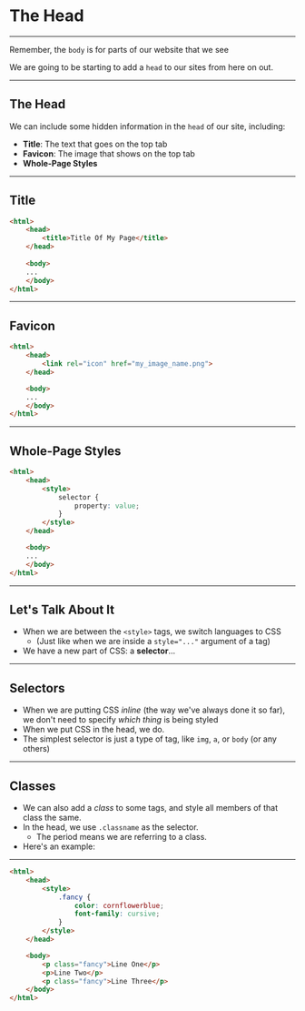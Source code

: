 # The Head

----

Remember, the `body` is for parts of our website that we see

We are going to be starting to add a `head` to our sites from here on out.

---

## The Head
We can include some hidden information in the `head` of our site, including:

* **Title**: The text that goes on the top tab
* **Favicon**: The image that shows on the top tab
* **Whole-Page Styles**

----

## Title
```html
<html>
    <head>
        <title>Title Of My Page</title>
    </head>
    
    <body>
    ...
    </body>
</html>
```

----

## Favicon
```html
<html>
    <head>
        <link rel="icon" href="my_image_name.png">
    </head>

    <body>
    ...
    </body>
</html>
```

----

## Whole-Page Styles
```html
<html>
    <head>
        <style>
            selector {
                property: value;
            }
        </style>
    </head>

    <body>
    ...
    </body>
</html>
```

---

## Let's Talk About It

* When we are between the `<style>` tags, we switch languages to CSS
  * (Just like when we are inside a `style="..."` argument of a tag)
* We have a new part of CSS: a **selector**...

---

## Selectors
* When we are putting CSS *inline* (the way we've always done it so far), we don't need to specify *which thing* is being styled
* When we put CSS in the head, we do. 
* The simplest selector is just a type of tag, like `img`, `a`, or `body` (or any others)

---

## Classes
* We can also add a *class* to some tags, and style all members of that class the same. 
* In the head, we use `.classname` as the selector.
  * The period means we are referring to a class.
* Here's an example:

---


```html
<html>
    <head>
        <style>
            .fancy {
                color: cornflowerblue;
                font-family: cursive;
            }
        </style>
    </head>

    <body>
        <p class="fancy">Line One</p>
        <p>Line Two</p>
        <p class="fancy">Line Three</p>
    </body>
</html>
```